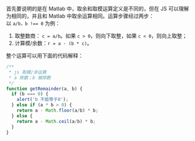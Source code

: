 首先要说明的是在 Matlab 中，取余和取模运算定义是不同的，但在 JS 可以理解为相同的，并且和 Matlab 中取余运算相同。运算步骤经过两步：   
以 `a/b，b !== 0` 为例：

1. 取整数商： `c = a/b`。如果 `c > 0`，则向下取整，如果 `c < 0`，则向上取整；
2. 计算模/余数：`r = a - (b * c)`。

整个运算可以用下面的代码解释：   

```js
/**
 * js 取模/余运算
 * a 除数；b 被除数
 */
function getRemainder(a, b) {
  if (b === 0) {
    alert('b 不能等于0');
  } else if (a * b > 0) {
    return a - Math.floor(a/b) * b;
  } else {
    return a - Math.ceil(a/b) * b;
  }
}
```

